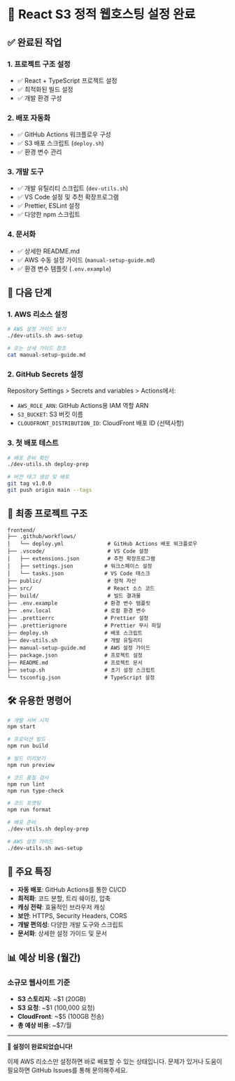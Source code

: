 # 🎉 React S3 정적 웹호스팅 설정 완료

## ✅ 완료된 작업

### 1. 프로젝트 구조 설정
- ✅ React + TypeScript 프로젝트 설정
- ✅ 최적화된 빌드 설정
- ✅ 개발 환경 구성

### 2. 배포 자동화
- ✅ GitHub Actions 워크플로우 구성
- ✅ S3 배포 스크립트 (`deploy.sh`)
- ✅ 환경 변수 관리

### 3. 개발 도구
- ✅ 개발 유틸리티 스크립트 (`dev-utils.sh`)
- ✅ VS Code 설정 및 추천 확장프로그램
- ✅ Prettier, ESLint 설정
- ✅ 다양한 npm 스크립트

### 4. 문서화
- ✅ 상세한 README.md
- ✅ AWS 수동 설정 가이드 (`manual-setup-guide.md`)
- ✅ 환경 변수 템플릿 (`.env.example`)

## 🚀 다음 단계

### 1. AWS 리소스 설정
```bash
# AWS 설정 가이드 보기
./dev-utils.sh aws-setup

# 또는 상세 가이드 참조
cat manual-setup-guide.md
```

### 2. GitHub Secrets 설정
Repository Settings > Secrets and variables > Actions에서:
- `AWS_ROLE_ARN`: GitHub Actions용 IAM 역할 ARN
- `S3_BUCKET`: S3 버킷 이름
- `CLOUDFRONT_DISTRIBUTION_ID`: CloudFront 배포 ID (선택사항)

### 3. 첫 배포 테스트
```bash
# 배포 준비 확인
./dev-utils.sh deploy-prep

# 버전 태그 생성 및 배포
git tag v1.0.0
git push origin main --tags
```

## 📁 최종 프로젝트 구조

```
frontend/
├── .github/workflows/
│   └── deploy.yml              # GitHub Actions 배포 워크플로우
├── .vscode/                    # VS Code 설정
│   ├── extensions.json         # 추천 확장프로그램
│   ├── settings.json          # 워크스페이스 설정
│   └── tasks.json             # VS Code 태스크
├── public/                     # 정적 자산
├── src/                        # React 소스 코드
├── build/                      # 빌드 결과물
├── .env.example               # 환경 변수 템플릿
├── .env.local                 # 로컬 환경 변수
├── .prettierrc                # Prettier 설정
├── .prettierignore            # Prettier 무시 파일
├── deploy.sh                  # 배포 스크립트
├── dev-utils.sh               # 개발 유틸리티
├── manual-setup-guide.md      # AWS 설정 가이드
├── package.json               # 프로젝트 설정
├── README.md                  # 프로젝트 문서
├── setup.sh                   # 초기 설정 스크립트
└── tsconfig.json              # TypeScript 설정
```

## 🛠️ 유용한 명령어

```bash
# 개발 서버 시작
npm start

# 프로덕션 빌드
npm run build

# 빌드 미리보기
npm run preview

# 코드 품질 검사
npm run lint
npm run type-check

# 코드 포맷팅
npm run format

# 배포 준비
./dev-utils.sh deploy-prep

# AWS 설정 가이드
./dev-utils.sh aws-setup
```

## 🎯 주요 특징

- **자동 배포**: GitHub Actions를 통한 CI/CD
- **최적화**: 코드 분할, 트리 쉐이킹, 압축
- **캐싱 전략**: 효율적인 브라우저 캐싱
- **보안**: HTTPS, Security Headers, CORS
- **개발 편의성**: 다양한 개발 도구와 스크립트
- **문서화**: 상세한 설정 가이드 및 문서

## 📊 예상 비용 (월간)

### 소규모 웹사이트 기준
- **S3 스토리지**: ~$1 (20GB)
- **S3 요청**: ~$1 (100,000 요청)
- **CloudFront**: ~$5 (100GB 전송)
- **총 예상 비용**: ~$7/월

---

**🎉 설정이 완료되었습니다!**

이제 AWS 리소스만 설정하면 바로 배포할 수 있는 상태입니다.
문제가 있거나 도움이 필요하면 GitHub Issues를 통해 문의해주세요.
